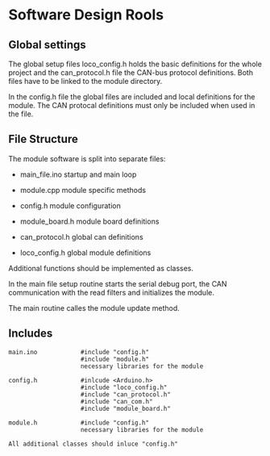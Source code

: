 # Software Design Rools

## Global settings
The global setup files loco_config.h holds the basic definitions for the whole project and the can_protocol.h file the CAN-bus protocol definitions. Both files have to be linked to the module directory. 

In the config.h file the global files are included and local definitions for the module. The CAN protocal definitions must only be included when used in the file.

## File Structure
The module software is split into separate files:

* main_file.ino     startup and main loop
* module.cpp        module specific methods
* config.h          module configuration
* module_board.h    module board definitions

* can_protocol.h    global can definitions
* loco_config.h     global module definitions

Additional functions should be implemented as classes.

In the main file setup routine starts the serial debug port, the CAN communication with the read filters and initializes the module.

The main routine calles the module update method.

## Includes
    main.ino            #include "config.h"
                        #include "module.h"
                        necessary libraries for the module
                        
    config.h            #inlcude <Arduino.h>
                        #include "loco_config.h"
                        #include "can_protocol.h"
                        #include "can_com.h"
                        #include "module_board.h"
                        
    module.h            #include "config.h"
                        necessary libraries for the module
                        
    All additional classes should inluce "config.h"

